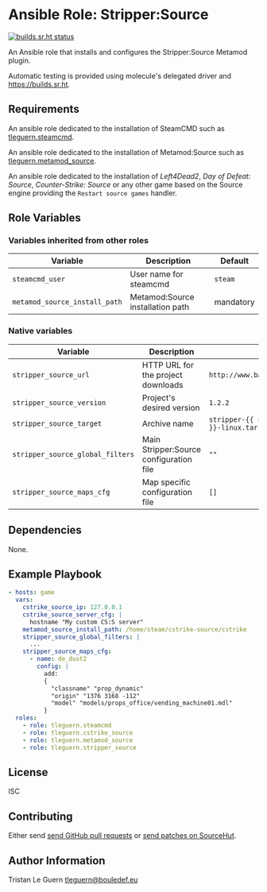 # Ansible Role: Stripper:Source

[![builds.sr.ht status](https://builds.sr.ht/~tleguern/ansible-role-stripper-source.svg)](https://builds.sr.ht/~tleguern/ansible-role-stripper-source?)

An Ansible role that installs and configures the Stripper:Source Metamod plugin.

Automatic testing is provided using molecule's delegated driver and <https://builds.sr.ht>.

## Requirements

An ansible role dedicated to the installation of SteamCMD such as [tleguern.steamcmd](https://github.com/tleguern/ansible-steamcmd).

An ansible role dedicated to the installation of Metamod:Source such as [tleguern.metamod_source](https://github.com/tleguern/ansible-role-metamod-source).

An ansible role dedicated to the installation of _Left4Dead2_, _Day of Defeat: Source_, _Counter-Strike: Source_ or any other game based on the Source engine providing the `Restart source games` handler.

## Role Variables

### Variables inherited from other roles

| Variable | Description | Default |
|----------|-------------|---------|
| `steamcmd_user` | User name for steamcmd | `steam` |
| `metamod_source_install_path` | Metamod:Source installation path | mandatory |

### Native variables

| Variable | Description | Default |
|----------|-------------|---------|
| `stripper_source_url` | HTTP URL for the project downloads | `http://www.bailopan.net/stripper/files` |
| `stripper_source_version` | Project's desired version | `1.2.2` |
| `stripper_source_target` | Archive name | `stripper-{{ stripper_source_version }}-linux.tar.gz` |
| `stripper_source_global_filters` | Main Stripper:Source configuration file | `""` |
| `stripper_source_maps_cfg` | Map specific configuration file | `[]` |

## Dependencies

None.

## Example Playbook

```yaml
- hosts: game
  vars:
    cstrike_source_ip: 127.0.0.1
    cstrike_source_server_cfg: |
      hostname "My custom CS:S server"
    metamod_source_install_path: /home/steam/cstrike-source/cstrike
    stripper_source_global_filters: |
      ...
    stripper_source_maps_cfg:
      - name: de_dust2
        config: |
          add:
          {
            "classname" "prop_dynamic"
            "origin" "1376 3168 -112"
            "model" "models/props_office/vending_machine01.mdl"
          }
  roles:
    - role: tleguern.steamcmd
    - role: tleguern.cstrike_source
    - role: tleguern.metamod_source
    - role: tleguern.stripper_source
```

## License

ISC

## Contributing

Either send [send GitHub pull requests](https://github.com/tleguern/ansible-role-stripper-source) or [send patches on SourceHut](https://lists.sr.ht/~tleguern/misc).

## Author Information

Tristan Le Guern <tleguern@bouledef.eu>
